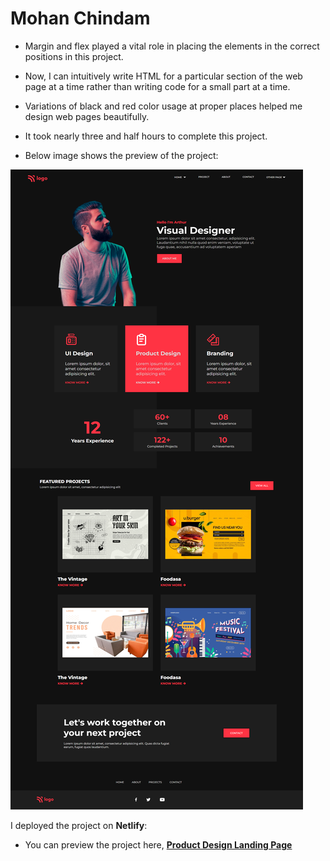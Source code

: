 # Mohan Chindam

- Margin and flex played a vital role in placing the elements in the correct positions in this project.
- Now, I can intuitively write HTML for a particular section of the web page at a time rather than writing code for a small part at a time.
- Variations of black and red color usage at proper places helped me design web pages beautifully.
- It took nearly three and half hours to complete this project.

- Below image shows the preview of the project:

![Project-15 Preview](./Project-15.png)

I deployed the project on **Netlify**:
- You can preview the project here, [**Product Design Landing Page**]()